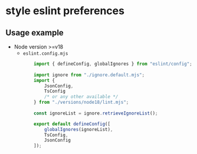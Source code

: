 # style eslint preferences

## Usage example

* Node version >=v18
  - `eslint.config.mjs`
      ```javascript
          import { defineConfig, globalIgnores } from "eslint/config";
        
          import ignore from "./ignore.default.mjs";
          import {
              JsonConfig, 
              TsConfig
              /* or any other available */
          } from "./versions/node18/lint.mjs";
        
          const ignoreList = ignore.retrieveIgnoreList();
    
          export default defineConfig([
              globalIgnores(ignoreList),
              TsConfig,
              JsonConfig
          ]);
      ```